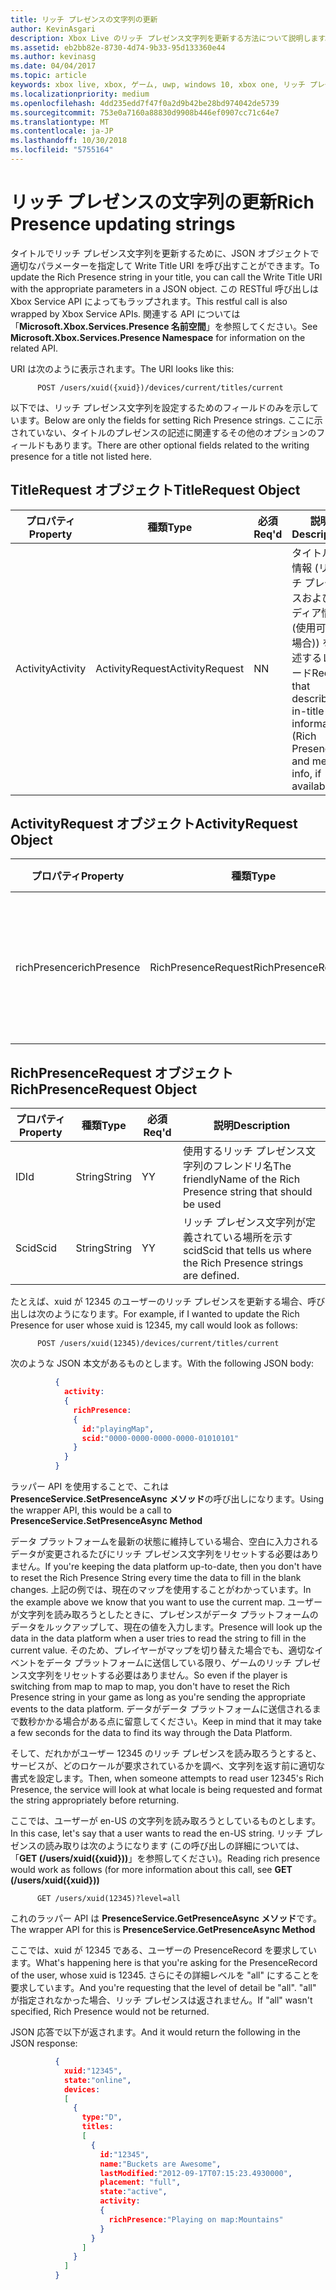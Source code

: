 ```yaml
---
title: リッチ プレゼンスの文字列の更新
author: KevinAsgari
description: Xbox Live のリッチ プレゼンス文字列を更新する方法について説明します。
ms.assetid: eb2bb82e-8730-4d74-9b33-95d133360e44
ms.author: kevinasg
ms.date: 04/04/2017
ms.topic: article
keywords: xbox live, xbox, ゲーム, uwp, windows 10, xbox one, リッチ プレゼンス
ms.localizationpriority: medium
ms.openlocfilehash: 4dd235edd7f47f0a2d9b42be28bd974042de5739
ms.sourcegitcommit: 753e0a7160a88830d9908b446ef0907cc71c64e7
ms.translationtype: MT
ms.contentlocale: ja-JP
ms.lasthandoff: 10/30/2018
ms.locfileid: "5755164"
---
```

# <a name="rich-presence-updating-strings"></a><span data-ttu-id="9466d-104">リッチ プレゼンスの文字列の更新</span><span class="sxs-lookup"><span data-stu-id="9466d-104">Rich Presence updating strings</span></span>

<span data-ttu-id="9466d-105">タイトルでリッチ プレゼンス文字列を更新するために、JSON オブジェクトで適切なパラメーターを指定して Write Title URI を呼び出すことができます。</span><span class="sxs-lookup"><span data-stu-id="9466d-105">To update the Rich Presence string in your title, you can call the Write Title URI with the appropriate parameters in a JSON object.</span></span> <span data-ttu-id="9466d-106">この RESTful 呼び出しは Xbox Service API によってもラップされます。</span><span class="sxs-lookup"><span data-stu-id="9466d-106">This restful call is also wrapped by Xbox Service APIs.</span></span> <span data-ttu-id="9466d-107">関連する API については「**Microsoft.Xbox.Services.Presence 名前空間**」を参照してください。</span><span class="sxs-lookup"><span data-stu-id="9466d-107">See **Microsoft.Xbox.Services.Presence Namespace** for information on the related API.</span></span>

<span data-ttu-id="9466d-108">URI は次のように表示されます。</span><span class="sxs-lookup"><span data-stu-id="9466d-108">The URI looks like this:</span></span>

          POST /users/xuid({xuid})/devices/current/titles/current

<span data-ttu-id="9466d-109">以下では、リッチ プレゼンス文字列を設定するためのフィールドのみを示しています。</span><span class="sxs-lookup"><span data-stu-id="9466d-109">Below are only the fields for setting Rich Presence strings.</span></span> <span data-ttu-id="9466d-110">ここに示されていない、タイトルのプレゼンスの記述に関連するその他のオプションのフィールドもあります。</span><span class="sxs-lookup"><span data-stu-id="9466d-110">There are other optional fields related to the writing presence for a title not listed here.</span></span>

## <a name="titlerequest-object"></a><span data-ttu-id="9466d-111">TitleRequest オブジェクト</span><span class="sxs-lookup"><span data-stu-id="9466d-111">TitleRequest Object</span></span>

<span data-ttu-id="9466d-112">プロパティ</span><span class="sxs-lookup"><span data-stu-id="9466d-112">Property</span></span> | <span data-ttu-id="9466d-113">種類</span><span class="sxs-lookup"><span data-stu-id="9466d-113">Type</span></span> | <span data-ttu-id="9466d-114">必須</span><span class="sxs-lookup"><span data-stu-id="9466d-114">Req'd</span></span> | <span data-ttu-id="9466d-115">説明</span><span class="sxs-lookup"><span data-stu-id="9466d-115">Description</span></span>
---|---|---|---
<span data-ttu-id="9466d-116">Activity</span><span class="sxs-lookup"><span data-stu-id="9466d-116">Activity</span></span>|<span data-ttu-id="9466d-117">ActivityRequest</span><span class="sxs-lookup"><span data-stu-id="9466d-117">ActivityRequest</span></span>|<span data-ttu-id="9466d-118">N</span><span class="sxs-lookup"><span data-stu-id="9466d-118">N</span></span>|<span data-ttu-id="9466d-119">タイトル内情報 (リッチ プレゼンスおよびメディア情報 (使用可能な場合)) を記述するレコード</span><span class="sxs-lookup"><span data-stu-id="9466d-119">Record that describes in-title information (Rich Presence and media info, if available)</span></span>

## <a name="activityrequest-object"></a><span data-ttu-id="9466d-120">ActivityRequest オブジェクト</span><span class="sxs-lookup"><span data-stu-id="9466d-120">ActivityRequest Object</span></span>

<span data-ttu-id="9466d-121">プロパティ</span><span class="sxs-lookup"><span data-stu-id="9466d-121">Property</span></span> | <span data-ttu-id="9466d-122">種類</span><span class="sxs-lookup"><span data-stu-id="9466d-122">Type</span></span> | <span data-ttu-id="9466d-123">必須</span><span class="sxs-lookup"><span data-stu-id="9466d-123">Req'd</span></span> | <span data-ttu-id="9466d-124">説明</span><span class="sxs-lookup"><span data-stu-id="9466d-124">Description</span></span>
---|---|---|---
<span data-ttu-id="9466d-125">richPresence</span><span class="sxs-lookup"><span data-stu-id="9466d-125">richPresence</span></span>|<span data-ttu-id="9466d-126">RichPresenceRequest</span><span class="sxs-lookup"><span data-stu-id="9466d-126">RichPresenceRequest</span></span>|<span data-ttu-id="9466d-127">N</span><span class="sxs-lookup"><span data-stu-id="9466d-127">N</span></span>|<span data-ttu-id="9466d-128">使用するリッチ プレゼンス文字列のフレンドリ名。</span><span class="sxs-lookup"><span data-stu-id="9466d-128">The friendlyName of the Rich Presence string that should be used.</span></span>

## <a name="richpresencerequest-object"></a><span data-ttu-id="9466d-129">RichPresenceRequest オブジェクト</span><span class="sxs-lookup"><span data-stu-id="9466d-129">RichPresenceRequest Object</span></span>

<span data-ttu-id="9466d-130">プロパティ</span><span class="sxs-lookup"><span data-stu-id="9466d-130">Property</span></span> | <span data-ttu-id="9466d-131">種類</span><span class="sxs-lookup"><span data-stu-id="9466d-131">Type</span></span> | <span data-ttu-id="9466d-132">必須</span><span class="sxs-lookup"><span data-stu-id="9466d-132">Req'd</span></span> | <span data-ttu-id="9466d-133">説明</span><span class="sxs-lookup"><span data-stu-id="9466d-133">Description</span></span>
---|---|---|---
<span data-ttu-id="9466d-134">ID</span><span class="sxs-lookup"><span data-stu-id="9466d-134">Id</span></span>|<span data-ttu-id="9466d-135">String</span><span class="sxs-lookup"><span data-stu-id="9466d-135">String</span></span>|<span data-ttu-id="9466d-136">Y</span><span class="sxs-lookup"><span data-stu-id="9466d-136">Y</span></span>|<span data-ttu-id="9466d-137">使用するリッチ プレゼンス文字列のフレンドリ名</span><span class="sxs-lookup"><span data-stu-id="9466d-137">The friendlyName of the Rich Presence string that should be used</span></span>
<span data-ttu-id="9466d-138">Scid</span><span class="sxs-lookup"><span data-stu-id="9466d-138">Scid</span></span>|<span data-ttu-id="9466d-139">String</span><span class="sxs-lookup"><span data-stu-id="9466d-139">String</span></span>|<span data-ttu-id="9466d-140">Y</span><span class="sxs-lookup"><span data-stu-id="9466d-140">Y</span></span>|<span data-ttu-id="9466d-141">リッチ プレゼンス文字列が定義されている場所を示す scid</span><span class="sxs-lookup"><span data-stu-id="9466d-141">Scid that tells us where the Rich Presence strings are defined.</span></span>

<span data-ttu-id="9466d-142">たとえば、xuid が 12345 のユーザーのリッチ プレゼンスを更新する場合、呼び出しは次のようになります。</span><span class="sxs-lookup"><span data-stu-id="9466d-142">For example, if I wanted to update the Rich Presence for user whose xuid is 12345, my call would look as follows:</span></span>

          POST /users/xuid(12345)/devices/current/titles/current


<span data-ttu-id="9466d-143">次のような JSON 本文があるものとします。</span><span class="sxs-lookup"><span data-stu-id="9466d-143">With the following JSON body:</span></span>

```json
          {
            activity:
            {
              richPresence:
              {
                id:"playingMap",
                scid:"0000-0000-0000-0000-01010101"
              }
            }
          }
```

<span data-ttu-id="9466d-144">ラッパー API を使用することで、これは **PresenceService.SetPresenceAsync メソッド**の呼び出しになります。</span><span class="sxs-lookup"><span data-stu-id="9466d-144">Using the wrapper API, this would be a call to **PresenceService.SetPresenceAsync Method**</span></span>

<span data-ttu-id="9466d-145">データ プラットフォームを最新の状態に維持している場合、空白に入力されるデータが変更されるたびにリッチ プレゼンス文字列をリセットする必要はありません。</span><span class="sxs-lookup"><span data-stu-id="9466d-145">If you're keeping the data platform up-to-date, then you don't have to reset the Rich Presence String every time the data to fill in the blank changes.</span></span> <span data-ttu-id="9466d-146">上記の例では、現在のマップを使用することがわかっています。</span><span class="sxs-lookup"><span data-stu-id="9466d-146">In the example above we know that you want to use the current map.</span></span> <span data-ttu-id="9466d-147">ユーザーが文字列を読み取ろうとしたときに、プレゼンスがデータ プラットフォームのデータをルックアップして、現在の値を入力します。</span><span class="sxs-lookup"><span data-stu-id="9466d-147">Presence will look up the data in the data platform when a user tries to read the string to fill in the current value.</span></span> <span data-ttu-id="9466d-148">そのため、プレイヤーがマップを切り替えた場合でも、適切なイベントをデータ プラットフォームに送信している限り、ゲームのリッチ プレゼンス文字列をリセットする必要はありません。</span><span class="sxs-lookup"><span data-stu-id="9466d-148">So even if the player is switching from map to map to map, you don't have to reset the Rich Presence string in your game as long as you're sending the appropriate events to the data platform.</span></span> <span data-ttu-id="9466d-149">データがデータ プラットフォームに送信されるまで数秒かかる場合がある点に留意してください。</span><span class="sxs-lookup"><span data-stu-id="9466d-149">Keep in mind that it may take a few seconds for the data to find its way through the Data Platform.</span></span>

<span data-ttu-id="9466d-150">そして、だれかがユーザー 12345 のリッチ プレゼンスを読み取ろうとすると、サービスが、どのロケールが要求されているかを調べ、文字列を返す前に適切な書式を設定します。</span><span class="sxs-lookup"><span data-stu-id="9466d-150">Then, when someone attempts to read user 12345's Rich Presence, the service will look at what locale is being requested and format the string appropriately before returning.</span></span>

<span data-ttu-id="9466d-151">ここでは、ユーザーが en-US の文字列を読み取ろうとしているものとします。</span><span class="sxs-lookup"><span data-stu-id="9466d-151">In this case, let's say that a user wants to read the en-US string.</span></span> <span data-ttu-id="9466d-152">リッチ プレゼンスの読み取りは次のようになります (この呼び出しの詳細については、「**GET (/users/xuid({xuid}))**」を参照してください)。</span><span class="sxs-lookup"><span data-stu-id="9466d-152">Reading rich presence would work as follows (for more information about this call, see **GET (/users/xuid({xuid}))**</span></span>

          GET /users/xuid(12345)?level=all

<span data-ttu-id="9466d-153">これのラッパー API は **PresenceService.GetPresenceAsync メソッド**です。</span><span class="sxs-lookup"><span data-stu-id="9466d-153">The wrapper API for this is **PresenceService.GetPresenceAsync Method**</span></span>

<span data-ttu-id="9466d-154">ここでは、xuid が 12345 である、ユーザーの PresenceRecord を要求しています。</span><span class="sxs-lookup"><span data-stu-id="9466d-154">What's happening here is that you're asking for the PresenceRecord of the user, whose xuid is 12345.</span></span> <span data-ttu-id="9466d-155">さらにその詳細レベルを "all" にすることを要求しています。</span><span class="sxs-lookup"><span data-stu-id="9466d-155">And you're requesting that the level of detail be "all".</span></span> <span data-ttu-id="9466d-156">"all" が指定されなかった場合、リッチ プレゼンスは返されません。</span><span class="sxs-lookup"><span data-stu-id="9466d-156">If "all" wasn't specified, Rich Presence would not be returned.</span></span>

<span data-ttu-id="9466d-157">JSON 応答で以下が返されます。</span><span class="sxs-lookup"><span data-stu-id="9466d-157">And it would return the following in the JSON response:</span></span>

```json
          {
            xuid:"12345",
            state:"online",
            devices:
            [
              {
                type:"D",
                titles:
                [
                  {
                    id:"12345",
                    name:"Buckets are Awesome",
                    lastModified:"2012-09-17T07:15:23.4930000",
                    placement: "full",
                    state:"active",
                    activity:
                    {
                      richPresence:"Playing on map:Mountains"
                    }
                  }
                ]
              }
            ]
          }
```
